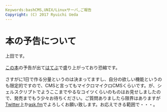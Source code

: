 ```yaml
---
Keywords:bashCMS,UNIX/Linuxサーバ,ご報告
Copyright: (C) 2017 Ryuichi Ueda
---
```

# 本の予告について
上田です。<br />
<br />
<a href="http://ascii.asciimw.jp/books/books/detail/978-4-04-866068-6.shtml" target="_blank">この本</a>の予告が出て<a href="http://b.hatena.ne.jp/entry/ascii.asciimw.jp/books/books/detail/978-4-04-866068-6.shtml" target="_blank">はてぶ</a>で盛り上がっており恐縮です。<br />
<br />
さすがに1日で作る分量というのは決まってますし、自分の欲しい機能というのも限定的ですので、CMSと言ってもマイクロマイクロCMSくらいです。が、シェルスクリプトでようここまでやるなコイツくらいのものはお見せしましたので、発売までもう少々お待ちください。ご質問ありましたら限界はありますが<a href="https://twitter.com/ryuichiueda" target="_blank">Twitter</a>上か<a href="ask.fm/ryuichiueda" target="_blank">ask.fm</a>でよろしくお願い致します。お応えできる範囲で・・・。
